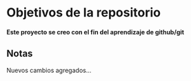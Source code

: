 # Objetivos de la repositorio

#### Este proyecto se creo con el fin del aprendizaje de github/git

## Notas

Nuevos cambios agregados...
